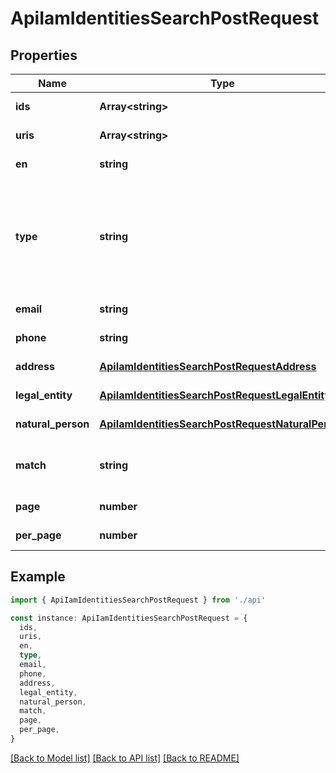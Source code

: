 # ApiIamIdentitiesSearchPostRequest

## Properties

| Name               | Type                                                                                                    | Description                                                                                                                                                                                                                                                                                                | Notes                                   |
| ------------------ | ------------------------------------------------------------------------------------------------------- | ---------------------------------------------------------------------------------------------------------------------------------------------------------------------------------------------------------------------------------------------------------------------------------------------------------- | --------------------------------------- |
| **ids**            | **Array&lt;string&gt;**                                                                                 | ID identít.                                                                                                                                                                                                                                                                                                | [optional] [default to undefined]       |
| **uris**           | **Array&lt;string&gt;**                                                                                 | URI identít.                                                                                                                                                                                                                                                                                               | [optional] [default to undefined]       |
| **en**             | **string**                                                                                              | Identifikátor schránky.                                                                                                                                                                                                                                                                                    | [optional] [default to undefined]       |
| **type**           | **string**                                                                                              | Typ identity: - &#x60;natural_person&#x60; fyzická osoba, - &#x60;legal_entity&#x60; právnická osoba, - &#x60;technical_account&#x60; technický účet, - &#x60;employee_of_public_administration&#x60; zamestnanec verejnej správy, - &#x60;institution_of_public_administration&#x60; orgán verejnej moci. | [optional] [default to undefined]       |
| **email**          | **string**                                                                                              |                                                                                                                                                                                                                                                                                                            | [optional] [default to undefined]       |
| **phone**          | **string**                                                                                              |                                                                                                                                                                                                                                                                                                            | [optional] [default to undefined]       |
| **address**        | [**ApiIamIdentitiesSearchPostRequestAddress**](ApiIamIdentitiesSearchPostRequestAddress.md)             |                                                                                                                                                                                                                                                                                                            | [optional] [default to undefined]       |
| **legal_entity**   | [**ApiIamIdentitiesSearchPostRequestLegalEntity**](ApiIamIdentitiesSearchPostRequestLegalEntity.md)     |                                                                                                                                                                                                                                                                                                            | [optional] [default to undefined]       |
| **natural_person** | [**ApiIamIdentitiesSearchPostRequestNaturalPerson**](ApiIamIdentitiesSearchPostRequestNaturalPerson.md) |                                                                                                                                                                                                                                                                                                            | [optional] [default to undefined]       |
| **match**          | **string**                                                                                              | Spôsob vyhľadávania atribútov &#x60;corporate_body.name&#x60;, &#x60;natural_person.given_name&#x60; a &#x60;natural_person.family_name&#x60;.                                                                                                                                                             | [optional] [default to MatchEnum_Exact] |
| **page**           | **number**                                                                                              | Číslo stránky zoznamu identít.                                                                                                                                                                                                                                                                             | [optional] [default to 1]               |
| **per_page**       | **number**                                                                                              | Počet identít na stránke zoznamu.                                                                                                                                                                                                                                                                          | [optional] [default to 10]              |

## Example

```typescript
import { ApiIamIdentitiesSearchPostRequest } from './api'

const instance: ApiIamIdentitiesSearchPostRequest = {
  ids,
  uris,
  en,
  type,
  email,
  phone,
  address,
  legal_entity,
  natural_person,
  match,
  page,
  per_page,
}
```

[[Back to Model list]](../README.md#documentation-for-models) [[Back to API list]](../README.md#documentation-for-api-endpoints) [[Back to README]](../README.md)
